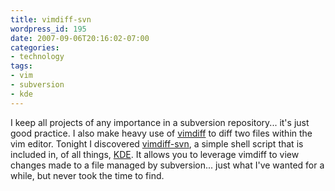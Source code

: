 ```yaml
---
title: vimdiff-svn
wordpress_id: 195
date: 2007-09-06T20:16:02-07:00
categories:
- technology
tags:
- vim
- subversion
- kde
---
```

I keep all projects of any importance in a subversion repository... it's just good practice.  I also make heavy use of
[vimdiff][] to diff two files within the vim editor.  Tonight I discovered [vimdiff-svn][], a simple shell script that
is included in, of all things, [KDE][].  It allows you to leverage vimdiff to view changes made to a file managed by
subversion... just what I've wanted for a while, but never took the time to find.

[vimdiff]: http://www.vim.org/htmldoc/diff.html
[vimdiff-svn]: http://websvn.kde.org/*checkout*/trunk/KDE/kdesdk/scripts/vimdiff-svn
[KDE]: http://www.kde.org/
